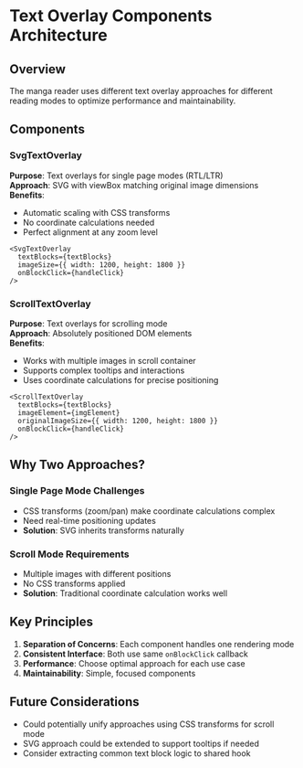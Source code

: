 # Text Overlay Components Architecture

## Overview
The manga reader uses different text overlay approaches for different reading modes to optimize performance and maintainability.

## Components

### SvgTextOverlay
**Purpose**: Text overlays for single page modes (RTL/LTR)  
**Approach**: SVG with viewBox matching original image dimensions  
**Benefits**: 
- Automatic scaling with CSS transforms
- No coordinate calculations needed
- Perfect alignment at any zoom level

```tsx
<SvgTextOverlay
  textBlocks={textBlocks}
  imageSize={{ width: 1200, height: 1800 }}
  onBlockClick={handleClick}
/>
```

### ScrollTextOverlay  
**Purpose**: Text overlays for scrolling mode  
**Approach**: Absolutely positioned DOM elements  
**Benefits**:
- Works with multiple images in scroll container
- Supports complex tooltips and interactions
- Uses coordinate calculations for precise positioning

```tsx
<ScrollTextOverlay
  textBlocks={textBlocks}
  imageElement={imgElement}
  originalImageSize={{ width: 1200, height: 1800 }}
  onBlockClick={handleClick}
/>
```

## Why Two Approaches?

### Single Page Mode Challenges
- CSS transforms (zoom/pan) make coordinate calculations complex
- Need real-time positioning updates
- **Solution**: SVG inherits transforms naturally

### Scroll Mode Requirements  
- Multiple images with different positions
- No CSS transforms applied
- **Solution**: Traditional coordinate calculation works well

## Key Principles

1. **Separation of Concerns**: Each component handles one rendering mode
2. **Consistent Interface**: Both use same `onBlockClick` callback
3. **Performance**: Choose optimal approach for each use case
4. **Maintainability**: Simple, focused components

## Future Considerations

- Could potentially unify approaches using CSS transforms for scroll mode
- SVG approach could be extended to support tooltips if needed
- Consider extracting common text block logic to shared hook